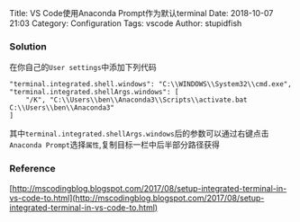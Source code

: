Title: VS Code使用Anaconda Prompt作为默认terminal
Date: 2018-10-07 21:03
Category: Configuration
Tags: vscode 
Author: stupidfish

### Solution

在你自己的`User settings`中添加下列代码

    "terminal.integrated.shell.windows": "C:\\WINDOWS\\System32\\cmd.exe",
    "terminal.integrated.shellArgs.windows": [
        "/K", "C:\\Users\\ben\\Anaconda3\\Scripts\\activate.bat C:\\Users\\ben\\Anaconda3"       
    ]
其中`terminal.integrated.shellArgs.windows`后的参数可以通过右键点击`Anaconda Prompt`选择`属性`,复制目标一栏中后半部分路径获得

### Reference

[http://mscodingblog.blogspot.com/2017/08/setup-integrated-terminal-in-vs-code-to.html](http://mscodingblog.blogspot.com/2017/08/setup-integrated-terminal-in-vs-code-to.html)